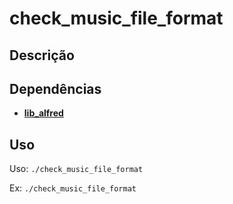 check_music_file_format
===========

## Descrição

## Dependências
* [**lib_alfred**](https://github.com/frankjuniorr/lib_alfred)

## Uso
Uso: `./check_music_file_format`

Ex: `./check_music_file_format`

